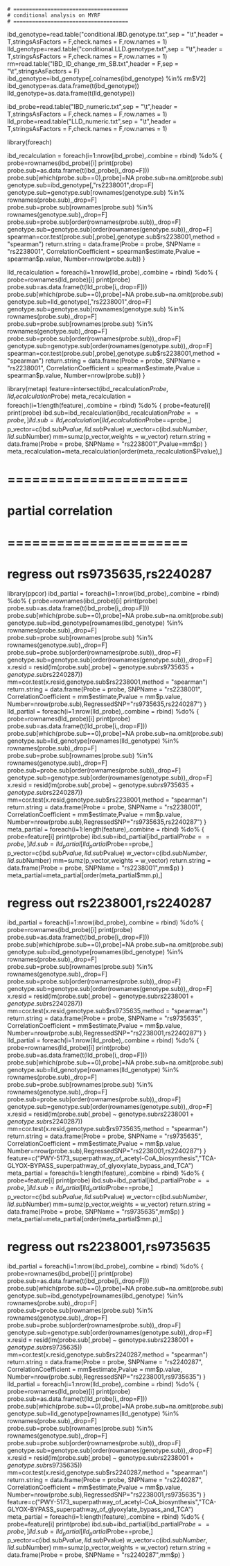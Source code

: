 ```
# =====================================
# conditional analysis on MYRF
# =====================================
```

ibd_genotype=read.table("conditional.IBD.genotype.txt",sep = "\t",header = T,stringsAsFactors = F,check.names = F,row.names = 1)
lld_genotype=read.table("conditional.LLD.genotype.txt",sep = "\t",header = T,stringsAsFactors = F,check.names = F,row.names = 1)
rm=read.table("IBD_ID_change_rm_SB.txt",header = F,sep = "\t",stringsAsFactors = F)
ibd_genotype=ibd_genotype[,colnames(ibd_genotype) %in% rm$V2]
ibd_genotype=as.data.frame(t(ibd_genotype))
lld_genotype=as.data.frame(t(lld_genotype))

ibd_probe=read.table("IBD_numeric.txt",sep = "\t",header = T,stringsAsFactors = F,check.names = F,row.names = 1)
lld_probe=read.table("LLD_numeric.txt",sep = "\t",header = T,stringsAsFactors = F,check.names = F,row.names = 1)

library(foreach)

ibd_recalculation = foreach(i=1:nrow(ibd_probe),.combine = rbind) %do%  {
  probe=rownames(ibd_probe)[i]
  print(probe)
  probe.sub=as.data.frame(t(ibd_probe[i,,drop=F]))
  probe.sub[which(probe.sub==0),probe]=NA
  probe.sub=na.omit(probe.sub)
  genotype.sub=ibd_genotype[,"rs2238001",drop=F]
  genotype.sub=genotype.sub[rownames(genotype.sub) %in% rownames(probe.sub),,drop=F]
  probe.sub=probe.sub[rownames(probe.sub) %in% rownames(genotype.sub),,drop=F]
  probe.sub=probe.sub[order(rownames(probe.sub)),,drop=F]
  genotype.sub=genotype.sub[order(rownames(genotype.sub)),,drop=F]
  spearman=cor.test(probe.sub[,probe],genotype.sub$rs2238001,method = "spearman")
  return.string = data.frame(Probe = probe, SNPName = "rs2238001",
                             CorrelationCoefficient = spearman$estimate,Pvalue = spearman$p.value,
                             Number=nrow(probe.sub))
}


lld_recalculation = foreach(i=1:nrow(lld_probe),.combine = rbind) %do%  {
  probe=rownames(lld_probe)[i]
  print(probe)
  probe.sub=as.data.frame(t(lld_probe[i,,drop=F]))
  probe.sub[which(probe.sub==0),probe]=NA
  probe.sub=na.omit(probe.sub)
  genotype.sub=lld_genotype[,"rs2238001",drop=F]
  genotype.sub=genotype.sub[rownames(genotype.sub) %in% rownames(probe.sub),,drop=F]
  probe.sub=probe.sub[rownames(probe.sub) %in% rownames(genotype.sub),,drop=F]
  probe.sub=probe.sub[order(rownames(probe.sub)),,drop=F]
  genotype.sub=genotype.sub[order(rownames(genotype.sub)),,drop=F]
  spearman=cor.test(probe.sub[,probe],genotype.sub$rs2238001,method = "spearman")
  return.string = data.frame(Probe = probe, SNPName = "rs2238001",
                             CorrelationCoefficient = spearman$estimate,Pvalue = spearman$p.value,
                             Number=nrow(probe.sub))
}

library(metap)
feature=intersect(ibd_recalculation$Probe,lld_recalculation$Probe)
meta_recalculation = foreach(i=1:length(feature),.combine = rbind) %do%  {
  probe=feature[i]
  print(probe)
  ibd.sub=ibd_recalculation[ibd_recalculation$Probe==probe,]
  lld.sub=lld_recalculation[lld_recalculation$Probe==probe,]
  p_vector=c(ibd.sub$Pvalue,lld.sub$Pvalue)
  w_vector=c(ibd.sub$Number,lld.sub$Number)
  mm=sumz(p_vector,weights = w_vector)
  return.string = data.frame(Probe = probe, SNPName = "rs2238001",Pvalue=mm$p)
}
meta_recalculation=meta_recalculation[order(meta_recalculation$Pvalue),]

# ======================
#  partial correlation
# ======================
# regress out rs9735635,rs2240287
library(ppcor)
ibd_partial = foreach(i=1:nrow(ibd_probe),.combine = rbind) %do%  {
  probe=rownames(ibd_probe)[i]
  print(probe)
  probe.sub=as.data.frame(t(ibd_probe[i,,drop=F]))
  probe.sub[which(probe.sub==0),probe]=NA
  probe.sub=na.omit(probe.sub)
  genotype.sub=ibd_genotype[rownames(ibd_genotype) %in% rownames(probe.sub),,drop=F]
  probe.sub=probe.sub[rownames(probe.sub) %in% rownames(genotype.sub),,drop=F]
  probe.sub=probe.sub[order(rownames(probe.sub)),,drop=F]
  genotype.sub=genotype.sub[order(rownames(genotype.sub)),,drop=F]
  x.resid = resid(lm(probe.sub[,probe] ~ genotype.sub$rs9735635+genotype.sub$rs2240287))
  mm=cor.test(x.resid,genotype.sub$rs2238001,method = "spearman")
  return.string = data.frame(Probe = probe, SNPName = "rs2238001",
                             CorrelationCoefficient = mm$estimate,Pvalue = mm$p.value,
                             Number=nrow(probe.sub),RegressedSNP="rs9735635,rs2240287")
}
lld_partial = foreach(i=1:nrow(lld_probe),.combine = rbind) %do%  {
  probe=rownames(lld_probe)[i]
  print(probe)
  probe.sub=as.data.frame(t(lld_probe[i,,drop=F]))
  probe.sub[which(probe.sub==0),probe]=NA
  probe.sub=na.omit(probe.sub)
  genotype.sub=lld_genotype[rownames(lld_genotype) %in% rownames(probe.sub),,drop=F]
  probe.sub=probe.sub[rownames(probe.sub) %in% rownames(genotype.sub),,drop=F]
  probe.sub=probe.sub[order(rownames(probe.sub)),,drop=F]
  genotype.sub=genotype.sub[order(rownames(genotype.sub)),,drop=F]
  x.resid = resid(lm(probe.sub[,probe] ~ genotype.sub$rs9735635+genotype.sub$rs2240287))
  mm=cor.test(x.resid,genotype.sub$rs2238001,method = "spearman")
  return.string = data.frame(Probe = probe, SNPName = "rs2238001",
                             CorrelationCoefficient = mm$estimate,Pvalue = mm$p.value,
                             Number=nrow(probe.sub),RegressedSNP="rs9735635,rs2240287")
}
meta_partial = foreach(i=1:length(feature),.combine = rbind) %do%  {
  probe=feature[i]
  print(probe)
  ibd.sub=ibd_partial[ibd_partial$Probe==probe,]
  lld.sub=lld_partial[lld_partial$Probe==probe,]
  p_vector=c(ibd.sub$Pvalue,lld.sub$Pvalue)
  w_vector=c(ibd.sub$Number,lld.sub$Number)
  mm=sumz(p_vector,weights = w_vector)
  return.string = data.frame(Probe = probe, SNPName = "rs2238001",mm$p)
}
meta_partial=meta_partial[order(meta_partial$mm.p),]

# regress out rs2238001,rs2240287
ibd_partial = foreach(i=1:nrow(ibd_probe),.combine = rbind) %do%  {
  probe=rownames(ibd_probe)[i]
  print(probe)
  probe.sub=as.data.frame(t(ibd_probe[i,,drop=F]))
  probe.sub[which(probe.sub==0),probe]=NA
  probe.sub=na.omit(probe.sub)
  genotype.sub=ibd_genotype[rownames(ibd_genotype) %in% rownames(probe.sub),,drop=F]
  probe.sub=probe.sub[rownames(probe.sub) %in% rownames(genotype.sub),,drop=F]
  probe.sub=probe.sub[order(rownames(probe.sub)),,drop=F]
  genotype.sub=genotype.sub[order(rownames(genotype.sub)),,drop=F]
  x.resid = resid(lm(probe.sub[,probe] ~ genotype.sub$rs2238001+genotype.sub$rs2240287))
  mm=cor.test(x.resid,genotype.sub$rs9735635,method = "spearman")
  return.string = data.frame(Probe = probe, SNPName = "rs9735635",
                             CorrelationCoefficient = mm$estimate,Pvalue = mm$p.value,
                             Number=nrow(probe.sub),RegressedSNP="rs2238001,rs2240287")
}
lld_partial = foreach(i=1:nrow(lld_probe),.combine = rbind) %do%  {
  probe=rownames(lld_probe)[i]
  print(probe)
  probe.sub=as.data.frame(t(lld_probe[i,,drop=F]))
  probe.sub[which(probe.sub==0),probe]=NA
  probe.sub=na.omit(probe.sub)
  genotype.sub=lld_genotype[rownames(lld_genotype) %in% rownames(probe.sub),,drop=F]
  probe.sub=probe.sub[rownames(probe.sub) %in% rownames(genotype.sub),,drop=F]
  probe.sub=probe.sub[order(rownames(probe.sub)),,drop=F]
  genotype.sub=genotype.sub[order(rownames(genotype.sub)),,drop=F]
  x.resid = resid(lm(probe.sub[,probe] ~ genotype.sub$rs2238001+genotype.sub$rs2240287))
  mm=cor.test(x.resid,genotype.sub$rs9735635,method = "spearman")
  return.string = data.frame(Probe = probe, SNPName = "rs9735635",
                             CorrelationCoefficient = mm$estimate,Pvalue = mm$p.value,
                             Number=nrow(probe.sub),RegressedSNP="rs2238001,rs2240287")
}
feature=c("PWY-5173_superpathway_of_acetyl-CoA_biosynthesis","TCA-GLYOX-BYPASS_superpathway_of_glyoxylate_bypass_and_TCA")
meta_partial = foreach(i=1:length(feature),.combine = rbind) %do%  {
  probe=feature[i]
  print(probe)
  ibd.sub=ibd_partial[ibd_partial$Probe==probe,]
  lld.sub=lld_partial[lld_partial$Probe==probe,]
  p_vector=c(ibd.sub$Pvalue,lld.sub$Pvalue)
  w_vector=c(ibd.sub$Number,lld.sub$Number)
  mm=sumz(p_vector,weights = w_vector)
  return.string = data.frame(Probe = probe, SNPName = "rs9735635",mm$p)
}
meta_partial=meta_partial[order(meta_partial$mm.p),]

# regress out rs2238001,rs9735635
ibd_partial = foreach(i=1:nrow(ibd_probe),.combine = rbind) %do%  {
  probe=rownames(ibd_probe)[i]
  print(probe)
  probe.sub=as.data.frame(t(ibd_probe[i,,drop=F]))
  probe.sub[which(probe.sub==0),probe]=NA
  probe.sub=na.omit(probe.sub)
  genotype.sub=ibd_genotype[rownames(ibd_genotype) %in% rownames(probe.sub),,drop=F]
  probe.sub=probe.sub[rownames(probe.sub) %in% rownames(genotype.sub),,drop=F]
  probe.sub=probe.sub[order(rownames(probe.sub)),,drop=F]
  genotype.sub=genotype.sub[order(rownames(genotype.sub)),,drop=F]
  x.resid = resid(lm(probe.sub[,probe] ~ genotype.sub$rs2238001+genotype.sub$rs9735635))
  mm=cor.test(x.resid,genotype.sub$rs2240287,method = "spearman")
  return.string = data.frame(Probe = probe, SNPName = "rs2240287",
                             CorrelationCoefficient = mm$estimate,Pvalue = mm$p.value,
                             Number=nrow(probe.sub),RegressedSNP="rs2238001,rs9735635")
}
lld_partial = foreach(i=1:nrow(lld_probe),.combine = rbind) %do%  {
  probe=rownames(lld_probe)[i]
  print(probe)
  probe.sub=as.data.frame(t(lld_probe[i,,drop=F]))
  probe.sub[which(probe.sub==0),probe]=NA
  probe.sub=na.omit(probe.sub)
  genotype.sub=lld_genotype[rownames(lld_genotype) %in% rownames(probe.sub),,drop=F]
  probe.sub=probe.sub[rownames(probe.sub) %in% rownames(genotype.sub),,drop=F]
  probe.sub=probe.sub[order(rownames(probe.sub)),,drop=F]
  genotype.sub=genotype.sub[order(rownames(genotype.sub)),,drop=F]
  x.resid = resid(lm(probe.sub[,probe] ~ genotype.sub$rs2238001+genotype.sub$rs9735635))
  mm=cor.test(x.resid,genotype.sub$rs2240287,method = "spearman")
  return.string = data.frame(Probe = probe, SNPName = "rs2240287",
                             CorrelationCoefficient = mm$estimate,Pvalue = mm$p.value,
                             Number=nrow(probe.sub),RegressedSNP="rs2238001,rs9735635")
}
feature=c("PWY-5173_superpathway_of_acetyl-CoA_biosynthesis","TCA-GLYOX-BYPASS_superpathway_of_glyoxylate_bypass_and_TCA")
meta_partial = foreach(i=1:length(feature),.combine = rbind) %do%  {
  probe=feature[i]
  print(probe)
  ibd.sub=ibd_partial[ibd_partial$Probe==probe,]
  lld.sub=lld_partial[lld_partial$Probe==probe,]
  p_vector=c(ibd.sub$Pvalue,lld.sub$Pvalue)
  w_vector=c(ibd.sub$Number,lld.sub$Number)
  mm=sumz(p_vector,weights = w_vector)
  return.string = data.frame(Probe = probe, SNPName = "rs2240287",mm$p)
}

